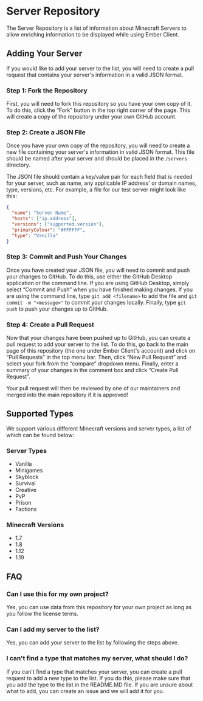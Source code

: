 # Server Repository

The Server Repository is a list of information about Minecraft Servers to allow enriching information to be displayed while using Ember Client.

## Adding Your Server

If you would like to add your server to the list, you will need to create a pull request that contains your server's information in a valid JSON format.

### Step 1: Fork the Repository

First, you will need to fork this repository so you have your own copy of it. To do this, click the “Fork” button in the top right corner of the page. This will create a copy of the repository under your own GitHub account.

### Step 2: Create a JSON File

Once you have your own copy of the repository, you will need to create a new file containing your server's information in valid JSON format. This file should be named after your server and should be placed in the `/servers` directory.

The JSON file should contain a key/value pair for each field that is needed for your server, such as name, any applicable IP address' or domain names, type, versions, etc. For example, a file for our test server might look like this:

```json
{
  "name": "Server Name",
  "hosts": ["ip.address"],
  "versions": ["supported.version"],
  "primaryColour": "#FFFFFF",
  "type": "Vanilla"
}
```

### Step 3: Commit and Push Your Changes

Once you have created your JSON file, you will need to commit and push your changes to GitHub. To do this, use either the GitHub Desktop application or the command line. If you are using GitHub Desktop, simply select “Commit and Push” when you have finished making changes. If you are using the command line, type `git add <filename>` to add the file and `git commit -m "<message>"` to commit your changes locally. Finally, type `git push` to push your changes up to GitHub.

### Step 4: Create a Pull Request

Now that your changes have been pushed up to GitHub, you can create a pull request to add your server to the list. To do this, go back to the main page of this repository (the one under Ember Client's account) and click on “Pull Requests” in the top menu bar. Then, click “New Pull Request” and select your fork from the “compare” dropdown menu. Finally, enter a summary of your changes in the comment box and click “Create Pull Request”.

Your pull request will then be reviewed by one of our maintainers and merged into the main repository if it is approved!

## Supported Types

We support various different Minecraft versions and server types, a list of which can be found below:

### Server Types

- Vanilla
- Minigames
- Skyblock
- Survival
- Creative
- PvP
- Prison
- Factions

### Minecraft Versions

- 1.7
- 1.8
- 1.12
- 1.19

## FAQ

### Can I use this for my own project?

Yes, you can use data from this repository for your own project as long as you follow the license terms.

### Can I add my server to the list?

Yes, you can add your server to the list by following the steps above.

### I can't find a type that matches my server, what should I do?

If you can't find a type that matches your server, you can create a pull request to add a new type to the list. If you do this, please make sure that you add the type to the list in the README.MD file. If you are unsure about what to add, you can create an issue and we will add it for you.
